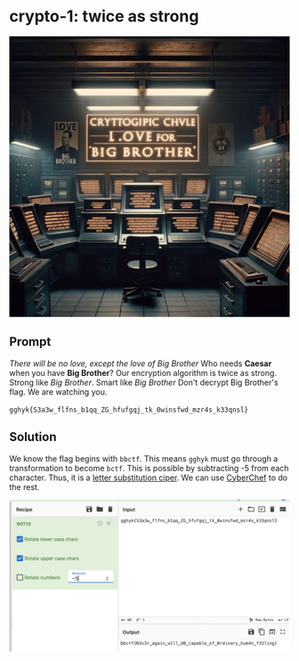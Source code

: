 # crypto-1: twice as strong

<img src="images/crypto-1.jpg"></img>

## Prompt 

*There will be no love, except the love of Big Brother* Who needs **Caesar** when you have **Big Brother**? Our encryption algorithm is twice as strong. Strong like *Big Brother*. Smart like *Big Brother* Don't decrypt Big Brother's flag. We are watching you.

``gghyk{S3a3w_flfns_b1qq_ZG_hfufgqj_tk_0winsfwd_mzr4s_k33qnsl}``

## Solution

We know the flag begins with ``bbctf``. This means ``gghyk`` must go through a transformation to become ``bctf``. This is possible by subtracting -5 from each character. Thus, it is a [letter substitution ciper](https://en.wikipedia.org/wiki/ROT13). We can use [CyberChef](https://gchq.github.io) to do the rest.

<img src="images/rot-5.png"></img>